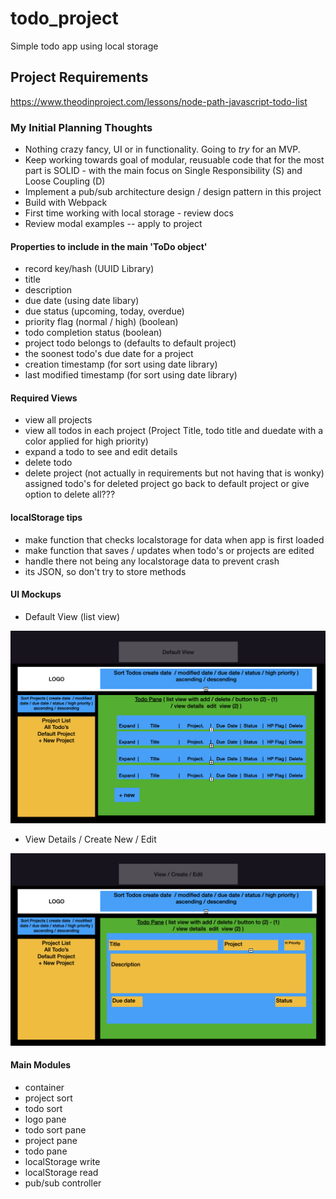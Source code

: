 # todo_project

 Simple todo app using local storage

## Project Requirements

<https://www.theodinproject.com/lessons/node-path-javascript-todo-list>

### My Initial Planning Thoughts

- Nothing crazy fancy, UI or in functionality. Going to *try* for an MVP.
- Keep working towards goal of modular, reusuable code that for the most part is SOLID - with the main focus on Single Responsibility (S) and Loose Coupling (D)
- Implement a pub/sub architecture design / design pattern in this project
- Build with Webpack
- First time working with local storage - review docs
- Review modal examples -- apply to project

#### Properties to include in the main 'ToDo object'

- record key/hash (UUID Library)
- title
- description
- due date (using date libary)
- due status (upcoming, today, overdue)
- priority flag (normal / high) (boolean)
- todo completion status (boolean)
- project todo belongs to (defaults to default project)
- the soonest todo's due date for a project 
- creation timestamp (for sort using date library)
- last modified timestamp (for sort using date library)
  
#### Required Views

- view all projects
- view all todos in each project (Project Title, todo title and duedate with a color applied for high priority)
- expand a todo to see and edit details
- delete todo
- delete project (not actually in requirements but not having that is wonky) assigned todo's for deleted project go back to default project or give option to delete all???

#### localStorage tips

- make function that checks localstorage for data when app is first loaded
- make function that saves / updates when todo's or projects are edited
- handle there not being any localstorage data to prevent crash
- its JSON, so don't try to store methods

#### UI Mockups

- Default View (list view)

![UI Mockup 1](2022-11-10-20-42-39.png)

- View Details / Create New / Edit
  
![UI Mockup 2](2022-11-10-20-43-47.png)

#### Main Modules

- container
- project sort
- todo sort
- logo pane
- todo sort pane
- project pane
- todo pane
- localStorage write
- localStorage read
- pub/sub controller
